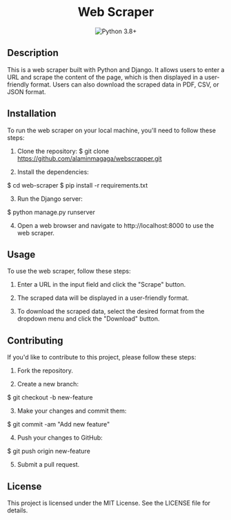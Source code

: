 <h1 align="center">Web Scraper</h1>

<p align="center">
  <img src="https://img.shields.io/badge/python-3.8%2B-blue.svg" alt="Python 3.8+">
</p>

<h2>Description</h2>

This is a web scraper built with Python and Django. It allows users to enter a URL and scrape the content of the page, which is then displayed in a user-friendly format. Users can also download the scraped data in PDF, CSV, or JSON format.

<h2>Installation</h2>

To run the web scraper on your local machine, you'll need to follow these steps:

1. Clone the repository:
$ git clone https://github.com/alaminmagaga/webscrapper.git

2. Install the dependencies:

$ cd web-scraper
$ pip install -r requirements.txt

3. Run the Django server:

$ python manage.py runserver

4. Open a web browser and navigate to http://localhost:8000 to use the web scraper.

<h2>Usage</h2>

To use the web scraper, follow these steps:

1. Enter a URL in the input field and click the "Scrape" button.

2. The scraped data will be displayed in a user-friendly format.

3. To download the scraped data, select the desired format from the dropdown menu and click the "Download" button.

<h2>Contributing</h2>

If you'd like to contribute to this project, please follow these steps:

1. Fork the repository.

2. Create a new branch:

$ git checkout -b new-feature

3. Make your changes and commit them:

$ git commit -am "Add new feature"

4. Push your changes to GitHub:

$ git push origin new-feature

5. Submit a pull request.

<h2>License</h2>

This project is licensed under the MIT License. See the LICENSE file for details.
